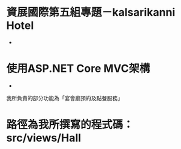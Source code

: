 # 資展國際第五組專題－kalsarikanni Hotel
-
# 使用ASP.NET Core MVC架構
-
我所負責的部分功能為「宴會廳預約及點餐服務」
# 路徑為我所撰寫的程式碼：src/views/Hall
